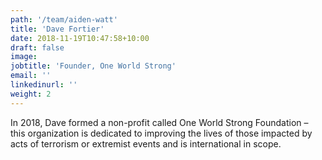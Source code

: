 ```yaml
---
path: '/team/aiden-watt'
title: 'Dave Fortier'
date: 2018-11-19T10:47:58+10:00
draft: false
image: 
jobtitle: 'Founder, One World Strong'
email: ''
linkedinurl: ''
weight: 2
---
```

In 2018, Dave formed a non-profit called One World Strong Foundation – this organization is dedicated to improving the lives of those impacted by acts of terrorism or extremist events and is international in scope. 
